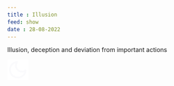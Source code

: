 ```yaml
---
title : Illusion
feed: show
date : 28-08-2022
---
```


Illusion, deception and deviation from important actions

![moon](assets/img/moon.svg)